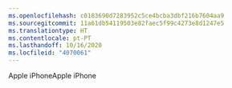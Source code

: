```yaml
---
ms.openlocfilehash: c0183690d7283952c5ce4bcba3dbf216b7604aa9
ms.sourcegitcommit: 11a61db54119503e82faec5f99c4273e8d1247e5
ms.translationtype: HT
ms.contentlocale: pt-PT
ms.lasthandoff: 10/16/2020
ms.locfileid: "4070061"
---
```

<span data-ttu-id="32879-101">Apple iPhone</span><span class="sxs-lookup"><span data-stu-id="32879-101">Apple iPhone</span></span>